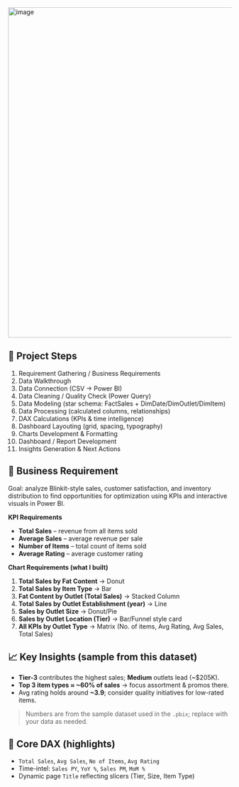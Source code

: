 <img width="1308" height="744" alt="image" src="https://github.com/user-attachments/assets/2bebf981-d392-4a1b-a456-8e1fe406b678" />


## 🧭 Project Steps
1) Requirement Gathering / Business Requirements
2) Data Walkthrough
3) Data Connection (CSV → Power BI)
4) Data Cleaning / Quality Check (Power Query)
5) Data Modeling (star schema: FactSales + DimDate/DimOutlet/DimItem)
6) Data Processing (calculated columns, relationships)
7) DAX Calculations (KPIs & time intelligence)
8) Dashboard Layouting (grid, spacing, typography)
9) Charts Development & Formatting
10) Dashboard / Report Development
11) Insights Generation & Next Actions

## 🎯 Business Requirement
Goal: analyze Blinkit-style sales, customer satisfaction, and inventory distribution to find opportunities for optimization using KPIs and interactive visuals in Power BI.

**KPI Requirements**
- **Total Sales** – revenue from all items sold  
- **Average Sales** – average revenue per sale  
- **Number of Items** – total count of items sold  
- **Average Rating** – average customer rating

**Chart Requirements (what I built)**
1. **Total Sales by Fat Content** → Donut  
2. **Total Sales by Item Type** → Bar  
3. **Fat Content by Outlet (Total Sales)** → Stacked Column  
4. **Total Sales by Outlet Establishment (year)** → Line  
5. **Sales by Outlet Size** → Donut/Pie  
6. **Sales by Outlet Location (Tier)** → Bar/Funnel style card  
7. **All KPIs by Outlet Type** → Matrix (No. of items, Avg Rating, Avg Sales, Total Sales)

## 📈 Key Insights (sample from this dataset)
- **Tier-3** contributes the highest sales; **Medium** outlets lead (~$205K).
- **Top 3 item types ≈ ~60% of sales** → focus assortment & promos there.
- Avg rating holds around **~3.9**; consider quality initiatives for low-rated items.

> Numbers are from the sample dataset used in the `.pbix`; replace with your data as needed.

## 🧮 Core DAX (highlights)
- `Total Sales`, `Avg Sales`, `No of Items`, `Avg Rating`
- Time-intel: `Sales PY`, `YoY %`, `Sales PM`, `MoM %`
- Dynamic page `Title` reflecting slicers (Tier, Size, Item Type)
